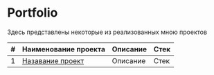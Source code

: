 # Portfolio
Здесь представлены некоторые из реализованных мною проектов

|#|Наименование проекта|Описание|Стек|
|:-|:-|:-|:-|
|1|[Назавание проект](https://github.com/KseniiaGolikova)|Описание|Стек|

